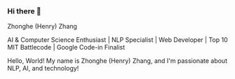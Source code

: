 ### Hi there 👋

Zhonghe (Henry) Zhang

AI & Computer Science Enthusiast | NLP Specialist | Web Developer | Top 10 MIT Battlecode | Google Code-in Finalist

Hello, World! My name is Zhonghe (Henry) Zhang, and I'm passionate about NLP, AI, and technology!

<!--
**Henry8772/henry8772** is a ✨ _special_ ✨ repository because its `README.md` (this file) appears on your GitHub profile.

Here are some ideas to get you started:

- 🔭 I’m currently working on ...
- 🌱 I’m currently learning ...
- 👯 I’m looking to collaborate on ...
- 🤔 I’m looking for help with ...
- 💬 Ask me about ...
- 📫 How to reach me: ...
- 😄 Pronouns: ...
- ⚡ Fun fact: ...
-->
